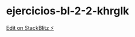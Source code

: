 # ejercicios-bl-2-2-khrglk

[Edit on StackBlitz ⚡️](https://stackblitz.com/edit/ejercicios-bl-2-2-khrglk)